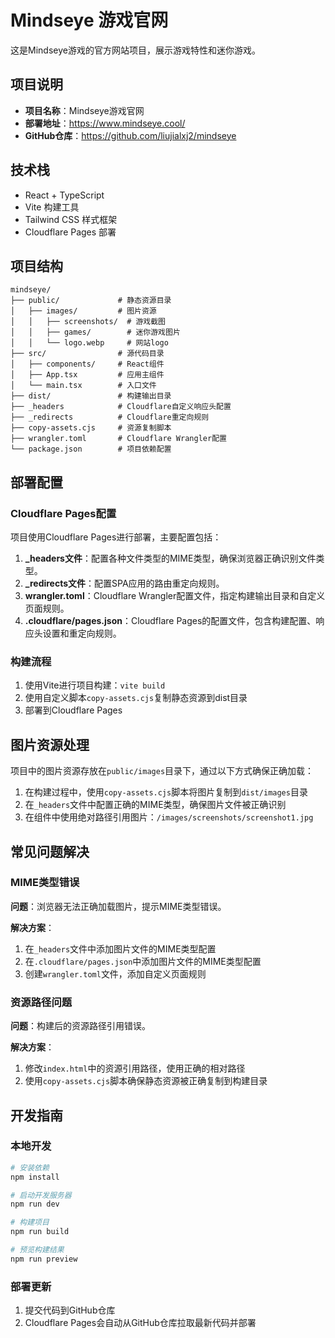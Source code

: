 # Mindseye 游戏官网

这是Mindseye游戏的官方网站项目，展示游戏特性和迷你游戏。

## 项目说明

- **项目名称**：Mindseye游戏官网
- **部署地址**：https://www.mindseye.cool/
- **GitHub仓库**：https://github.com/liujialxj2/mindseye

## 技术栈

- React + TypeScript
- Vite 构建工具
- Tailwind CSS 样式框架
- Cloudflare Pages 部署

## 项目结构

```
mindseye/
├── public/             # 静态资源目录
│   ├── images/         # 图片资源
│   │   ├── screenshots/  # 游戏截图
│   │   ├── games/        # 迷你游戏图片
│   │   └── logo.webp     # 网站logo
├── src/                # 源代码目录
│   ├── components/     # React组件
│   ├── App.tsx         # 应用主组件
│   └── main.tsx        # 入口文件
├── dist/               # 构建输出目录
├── _headers            # Cloudflare自定义响应头配置
├── _redirects          # Cloudflare重定向规则
├── copy-assets.cjs     # 资源复制脚本
├── wrangler.toml       # Cloudflare Wrangler配置
└── package.json        # 项目依赖配置
```

## 部署配置

### Cloudflare Pages配置

项目使用Cloudflare Pages进行部署，主要配置包括：

1. **_headers文件**：配置各种文件类型的MIME类型，确保浏览器正确识别文件类型。
2. **_redirects文件**：配置SPA应用的路由重定向规则。
3. **wrangler.toml**：Cloudflare Wrangler配置文件，指定构建输出目录和自定义页面规则。
4. **.cloudflare/pages.json**：Cloudflare Pages的配置文件，包含构建配置、响应头设置和重定向规则。

### 构建流程

1. 使用Vite进行项目构建：`vite build`
2. 使用自定义脚本`copy-assets.cjs`复制静态资源到dist目录
3. 部署到Cloudflare Pages

## 图片资源处理

项目中的图片资源存放在`public/images`目录下，通过以下方式确保正确加载：

1. 在构建过程中，使用`copy-assets.cjs`脚本将图片复制到`dist/images`目录
2. 在`_headers`文件中配置正确的MIME类型，确保图片文件被正确识别
3. 在组件中使用绝对路径引用图片：`/images/screenshots/screenshot1.jpg`

## 常见问题解决

### MIME类型错误

**问题**：浏览器无法正确加载图片，提示MIME类型错误。

**解决方案**：
1. 在`_headers`文件中添加图片文件的MIME类型配置
2. 在`.cloudflare/pages.json`中添加图片文件的MIME类型配置
3. 创建`wrangler.toml`文件，添加自定义页面规则

### 资源路径问题

**问题**：构建后的资源路径引用错误。

**解决方案**：
1. 修改`index.html`中的资源引用路径，使用正确的相对路径
2. 使用`copy-assets.cjs`脚本确保静态资源被正确复制到构建目录

## 开发指南

### 本地开发

```bash
# 安装依赖
npm install

# 启动开发服务器
npm run dev

# 构建项目
npm run build

# 预览构建结果
npm run preview
```

### 部署更新

1. 提交代码到GitHub仓库
2. Cloudflare Pages会自动从GitHub仓库拉取最新代码并部署
